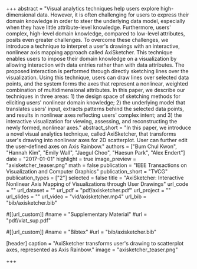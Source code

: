 +++
abstract = "Visual analytics techniques help users explore high-dimensional data. However, it is often challenging for users to express their domain knowledge in order to steer the underlying data model, especially when they have little attribute-level knowledge. Furthermore, users' complex, high-level domain knowledge, compared to low-level attributes, posits even greater challenges. To overcome these challenges, we introduce a technique to interpret a user's drawings with an interactive, nonlinear axis mapping approach called AxiSketcher. This technique enables users to impose their domain knowledge on a visualization by allowing interaction with data entries rather than with data attributes. The proposed interaction is performed through directly sketching lines over the visualization. Using this technique, users can draw lines over selected data points, and the system forms the axes that represent a nonlinear, weighted combination of multidimensional attributes. In this paper, we describe our techniques in three areas: 1) the design space of sketching methods for eliciting users' nonlinear domain knowledge; 2) the underlying model that translates users' input, extracts patterns behind the selected data points, and results in nonlinear axes reflecting users' complex intent; and 3) the interactive visualization for viewing, assessing, and reconstructing the newly formed, nonlinear axes."
abstract_short = "In this paper, we introduce a novel visual analytics technique, called AxiSketcher, that transforms user's drawing into nonlinear axes for 2D scatterplot. User can further edit the user-defined axes on Axis Rainbow."
authors = ["Bum Chul Kwon", "Hannah Kim", "Emily Wall", "Jaegul Choo", "Haesun Park", "Alex Endert"]
date = "2017-01-01"
highlight = true
image_preview = "axisketcher_teaser.png"
math = false
publication = "IEEE Transactions on Visualization and Computer Graphics"
publication_short = "TVCG"
publication_types = ["2"]
selected = false
title = "AxiSketcher: Interactive Nonlinear Axis Mapping of Visualizations through User Drawings"
url_code = ""
url_dataset = ""
url_pdf = "pdf/axisketcher.pdf"
url_project = ""
url_slides = ""
url_video = "vid/axisketcher.mp4"
url_bib = "bib/axisketcher.bib"

#[[url_custom]]
#name = "Supplementary Material"
#url = "pdf/vlat_sup.pdf"

#[[url_custom]]
#name = "Bibtex"
#url = "bib/axisketcher.bib"

[header]
  caption = "AxiSketcher transforms user's drawing to scatterplot axes, represented as Axis Rainbow."
  image = "axisketcher_teaser.png"

+++

